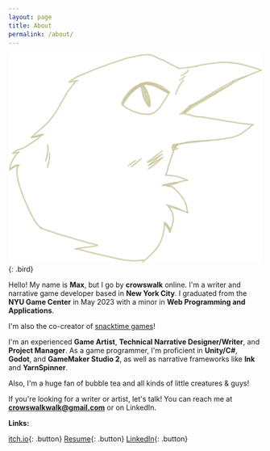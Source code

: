 ```yaml
---
layout: page
title: About
permalink: /about/
---
```

![Funny Crow Drawing](images/talkingguy.png){: .bird}

Hello! My name is **Max**, but I go by **crowswalk** online. I'm a writer and narrative game developer based in **New York City**. I graduated from the **NYU Game Center** in May 2023 with a minor in **Web Programming and Applications**.

I'm also the co-creator of [snacktime games](http://snacktimegamestudio.com)!

I'm an experienced **Game Artist**, **Technical Narrative Designer/Writer**, and **Project Manager**.
As a game programmer, I'm proficient in **Unity/C#**, **Godot**, and **GameMaker Studio 2**, as well as narrative frameworks like **Ink** and **YarnSpinner**.
 
Also, I'm a huge fan of bubble tea and all kinds of little creatures & guys!

If you're looking for a writer or artist, let's talk! You can reach me at **crowswalkwalk@gmail.com** or on LinkedIn.

**Links:**

[itch.io](https://crowswalk.itch.io/){: .button}
[Resume](resume.pdf){: .button}
[LinkedIn](https://www.linkedin.com/in/max-seavey/){: .button}